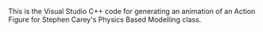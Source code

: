 This is the Visual Studio C++ code for generating an animation of an Action Figure for Stephen Carey's Physics Based Modelling class.
